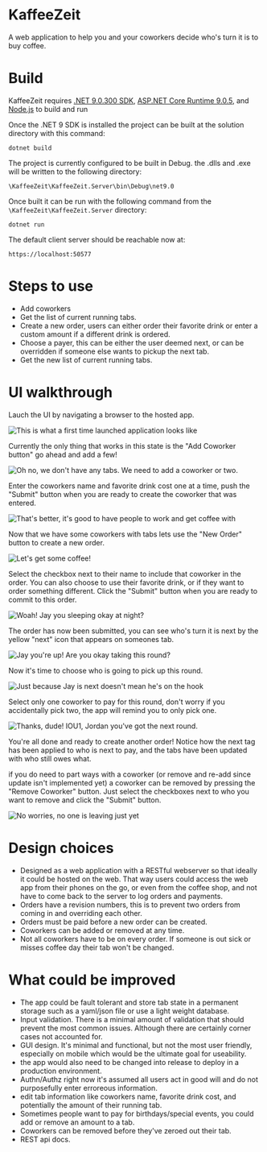 # KaffeeZeit
A web application to help you and your coworkers decide who's turn it is to buy coffee.

# Build
KaffeeZeit requires [.NET 9.0.300 SDK](https://dotnet.microsoft.com/en-us/download/dotnet/9.0), [ASP.NET Core Runtime 9.0.5](https://dotnet.microsoft.com/en-us/download/dotnet/9.0), and [Node.js](https://nodejs.org/en) to build and run 

Once the .NET 9 SDK is installed the project can be built at the solution directory with this command:
```
dotnet build
```
The project is currently configured to be built in Debug. the .dlls and .exe will be written to the following directory:
```
\KaffeeZeit\KaffeeZeit.Server\bin\Debug\net9.0
```
Once built it can be run with the following command from the `\KaffeeZeit\KaffeeZeit.Server` directory:
```
dotnet run
```
The default client server should be reachable now at:
```
https://localhost:50577
```

# Steps to use

- Add coworkers 
- Get the list of current running tabs. 
- Create a new order, users can either order their favorite drink or enter a custom amount if a different drink is ordered. 
- Choose a payer, this can be either the user deemed next, or can be overridden if someone else wants to pickup the next tab.  
- Get the new list of current running tabs. 

# UI walkthrough

Lauch the UI by navigating a browser to the hosted app.  

![This is what a first time launched application looks like](/img/00-new-instance.png)  

Currently the only thing that works in this state is the "Add Coworker button" go ahead and add a few! 

![Oh no, we don't have any tabs. We need to add a coworker or two.](/img/01-Add%20coworker.png)  

Enter the coworkers name and favorite drink cost one at a time, push the "Submit" button when you are ready to create the coworker that was entered. 

![That's better, it's good to have people to work and get coffee with](/img/02-coworkers-added.png)  

Now that we have some coworkers with tabs lets use the "New Order" button to create a new order.  

![Let's get some coffee!](/img/03-order-started.png)  

Select the checkbox next to their name to include that coworker in the order.  You can also choose to use their favorite drink, or if they want to order something different. Click the "Submit" button when you are ready to commit to this order.  

![Woah! Jay you sleeping okay at night?](/img/04-order-selections.png) 

The order has now been submitted, you can see who's turn it is next by the yellow "next" icon that appears on someones tab.  

![Jay you're up! Are you okay taking this round?](/img/05-order-submitted.png)  

Now it's time to choose who is going to pick up this round.  

![Just because Jay is next doesn't  mean he's on the hook](/img/06-select-payer.png)  

Select only one coworker to pay for this round, don't worry if you accidentally pick two, the app will remind you to only pick one. 

![Thanks, dude! IOU1, Jordan you've got the next round.](/img/07-payment-submited.png)  

You're all done and ready to create another order! Notice how the next tag has been applied to who is next to pay, and the tabs have been updated with who still owes what.  

if you do need to part ways with a coworker (or remove and re-add since update isn't implemented yet) a coworker can be removed by pressing the "Remove Coworker" button.  Just select the checkboxes next to who you want to remove and click the "Submit" button.  

![No worries, no one is leaving just yet](/img/08-remove-coworker.png)  

# Design choices

- Designed as a web application with a RESTful webserver so that ideally it could be hosted on the web. That way users could access the web app from their phones on the go, or even from the coffee shop, and not have to come back to the server to log orders and payments.
- Orders have a revision numbers, this is to prevent two orders from coming in and overriding each other. 
- Orders must be paid before a new order can be created.
- Coworkers can be added or removed at any time. 
- Not all coworkers have to be on every order. If someone is out sick or misses coffee day their tab won't be changed. 

# What could be improved
- The app could be fault tolerant and store tab state in a permanent storage such as a yaml/json file or use a light weight database. 
- Input validation. There is a minimal amount of validation that should prevent the most common issues. Although there are certainly corner cases not accounted for. 
- GUI design. It's minimal and functional, but not the most user friendly, especially on mobile which would be the ultimate goal for useability.
- the app would also need to be changed into release to deploy in a production environment.  
- Authn/Authz right now it's assumed all users act in good will and do not purposefully enter erroreous information.
- edit tab information like coworkers name, favorite drink cost, and potentially the amount  of their running tab.
- Sometimes people want to pay for birthdays/special events, you could add or remove an amount to a tab.
- Coworkers can be removed before they've zeroed out their tab.  
- REST api docs. 
